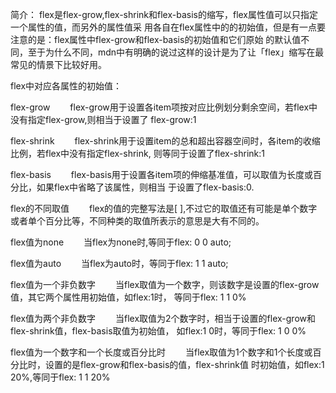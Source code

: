 简介：
flex是flex-grow,flex-shrink和flex-basis的缩写，flex属性值可以只指定一个属性的值，而另外的属性值采
用各自在flex属性中的的初始值，但是有一点要注意的是：flex属性中flex-grow和flex-basis的初始值和它们原始
的默认值不同，至于为什么不同，mdn中有明确的说过这样的设计是为了让「flex」缩写在最常见的情景下比较好用。



flex中对应各属性的初始值：

flex-grow
  flex-grow用于设置各item项按对应比例划分剩余空间，若flex中没有指定flex-grow,则相当于设置了
    flex-grow:1

flex-shrink
  flex-shrink用于设置item的总和超出容器空间时，各item的收缩比例，若flex中没有指定flex-shrink,
    则等同于设置了flex-shrink:1


flex-basis
  flex-basis用于设置各item项的伸缩基准值，可以取值为长度或百分比，如果flex中省略了该属性，则相当
    于设置了flex-basis:0.

flex的不同取值
  flex的值的完整写法是[<flex-grow> <flex-shrink> <flex-basis>],不过它的取值还有可能是单个数字
    或者单个百分比等，不同种类的取值所表示的意思是大有不同的。

flex值为none
  当flex为none时,等同于flex: 0 0 auto;

flex值为auto
  当flex为auto时，等同于flex: 1 1 auto;

flex值为一个非负数字
  当flex取值为一个数字，则该数字是设置的flex-grow值，其它两个属性用初始值，如flex:1时，
    等同于flex: 1 1 0%

flex值为两个非负数字
  当flex取值为2个数字时，相当于设置的flex-grow和flex-shrink值，flex-basis取值为初始值，
    如flex:1 0时，等同于flex: 1 0 0%

flex值为一个数字和一个长度或百分比时
  当flex取值为1个数字和1个长度或百分比时，设置的是flex-grow和flex-basis的值，flex-shrink值
    时初始值，如flex:1 20%,等同于flex: 1 1 20%
